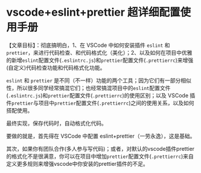 # vscode+eslint+prettier 超详细配置使用手册

【文章目标】：彻底搞明白，1、在 VSCode 中如何安装插件 `eslint` 和 `prettier`，来进行代码检查、和代码格式化（美化）；2、以及如何在项目中优雅的新增`eslint`配置文件(`.eslintrc.js`)和`prettier`配置文件(`.prettierrc`)来增强(自定义)代码检查功能和代码格式化功能。

`eslint` 和 `prettier` 是不同（不一样）功能的两个工具；因为它们有一部分相似性，所以很多同学经常搞混它们；也经常搞混项目中的`eslint`配置文件(`.eslintrc.js`)和`prettier`配置文件(`.prettierrc`)的使用区别；以及 VSCode 插件`prettier`与项目中`prettier`配置文件(`.prettierrc`)之间的使用关系，以及如何搭配使用。

最终实现，保存代码时，自动格式化代码。

要做的就是，首先得在 VSCode 中配置 eslint+prettier（一劳永逸），这是基础。

其次，如果你有团队合作(多人参与写代码)；或者，对默认的vscode插件prettier的格式化不是很满意，你可以在项目中增加`prettier`配置文件(`.prettierrc`)来自定义更多规则来增强vscode中你安装的prettier插件的不足。
